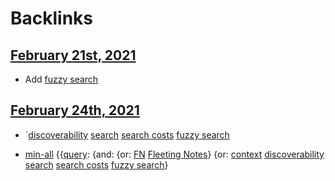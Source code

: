 
# Backlinks
## [February 21st, 2021](<February 21st, 2021.md>)
- Add [fuzzy search](<fuzzy search.md>)

## [February 24th, 2021](<February 24th, 2021.md>)
- `[discoverability](<discoverability.md>) [search](<search.md>) [search costs](<search costs.md>) [fuzzy search](<fuzzy search.md>)

- [min-all](<min-all.md>) {{[query](<query.md>): {and: {or: [FN](<FN.md>) [Fleeting Notes](<Fleeting Notes.md>)} {or: [context](<context.md>) [discoverability](<discoverability.md>) [search](<search.md>) [search costs](<search costs.md>) [fuzzy search](<fuzzy search.md>)}

